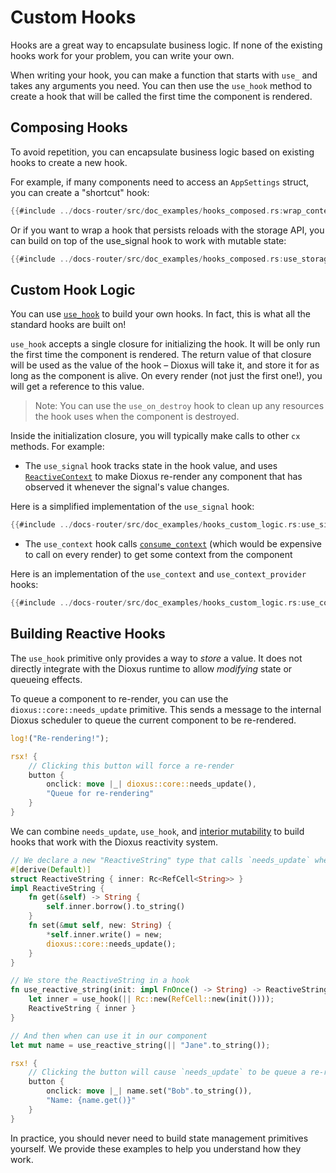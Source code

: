 # Custom Hooks

Hooks are a great way to encapsulate business logic. If none of the existing hooks work for your problem, you can write your own.

When writing your hook, you can make a function that starts with `use_` and takes any arguments you need. You can then use the `use_hook` method to create a hook that will be called the first time the component is rendered.

## Composing Hooks

To avoid repetition, you can encapsulate business logic based on existing hooks to create a new hook.

For example, if many components need to access an `AppSettings` struct, you can create a "shortcut" hook:

```rust
{{#include ../docs-router/src/doc_examples/hooks_composed.rs:wrap_context}}
```

Or if you want to wrap a hook that persists reloads with the storage API, you can build on top of the use_signal hook to work with mutable state:

```rust
{{#include ../docs-router/src/doc_examples/hooks_composed.rs:use_storage}}
```

## Custom Hook Logic

You can use [`use_hook`](https://docs.rs/dioxus/latest/dioxus/prelude/fn.use_hook.html) to build your own hooks. In fact, this is what all the standard hooks are built on!

`use_hook` accepts a single closure for initializing the hook. It will be only run the first time the component is rendered. The return value of that closure will be used as the value of the hook – Dioxus will take it, and store it for as long as the component is alive. On every render (not just the first one!), you will get a reference to this value.

> Note: You can use the `use_on_destroy` hook to clean up any resources the hook uses when the component is destroyed.

Inside the initialization closure, you will typically make calls to other `cx` methods. For example:

- The `use_signal` hook tracks state in the hook value, and uses [`ReactiveContext`](https://docs.rs/dioxus/latest/dioxus/prelude/struct.ReactiveContext.html) to make Dioxus re-render any component that has observed it whenever the signal's value changes.

Here is a simplified implementation of the `use_signal` hook:

```rust
{{#include ../docs-router/src/doc_examples/hooks_custom_logic.rs:use_signal}}
```

- The `use_context` hook calls [`consume_context`](https://docs.rs/dioxus/latest/dioxus/prelude/fn.consume_context.html) (which would be expensive to call on every render) to get some context from the component

Here is an implementation of the `use_context` and `use_context_provider` hooks:

```rust
{{#include ../docs-router/src/doc_examples/hooks_custom_logic.rs:use_context}}
```


## Building Reactive Hooks

The `use_hook` primitive only provides a way to *store* a value. It does not directly integrate with the Dioxus runtime to allow *modifying* state or queueing effects.

To queue a component to re-render, you can use the `dioxus::core::needs_update` primitive. This sends a message to the internal Dioxus scheduler to queue the current component to be re-rendered.

```rust
log!("Re-rendering!");

rsx! {
    // Clicking this button will force a re-render
    button {
        onclick: move |_| dioxus::core::needs_update(),
        "Queue for re-rendering"
    }
}
```

We can combine `needs_update`, `use_hook`, and [interior mutability](https://doc.rust-lang.org/book/ch15-05-interior-mutability.html) to build hooks that work with the Dioxus reactivity system.

```rust
// We declare a new "ReactiveString" type that calls `needs_update` when modified
#[derive(Default)]
struct ReactiveString { inner: Rc<RefCell<String>> }
impl ReactiveString {
    fn get(&self) -> String {
        self.inner.borrow().to_string()
    }
    fn set(&mut self, new: String) {
        *self.inner.write() = new;
        dioxus::core::needs_update();
    }
}

// We store the ReactiveString in a hook
fn use_reactive_string(init: impl FnOnce() -> String) -> ReactiveString {
    let inner = use_hook(|| Rc::new(RefCell::new(init())));
    ReactiveString { inner }
}

// And then when can use it in our component
let mut name = use_reactive_string(|| "Jane".to_string());

rsx! {
    // Clicking the button will cause `needs_update` to be queue a re-render
    button {
        onclick: move |_| name.set("Bob".to_string()),
        "Name: {name.get()}"
    }
}
```

In practice, you should never need to build state management primitives yourself. We provide these examples to help you understand how they work.
